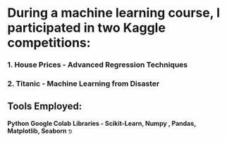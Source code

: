 # During a machine learning course, I participated in two Kaggle competitions:
### 1. House Prices - Advanced Regression Techniques
### 2. Titanic - Machine Learning from Disaster
 
## Tools Employed:
**Python**
**Google Colab**
**Libraries - Scikit-Learn, Numpy , Pandas, Matplotlib, Seaborn**
פ
